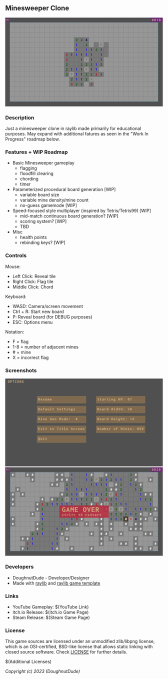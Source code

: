 ## Minesweeper Clone

![(Minesweeper Clone)](./minesweeper-clone/screenshots/screenshot002.png "Minesweeper Clone")

### Description

Just a minesweeper clone in raylib made primarily for educational purposes. May expand with additional fatures as seen in the "Work In Progress" roadmap below.

### Features + WIP Roadmap

 - Basic Minesweeper gameplay
   - flagging
   - floodfill clearing
   - chording
   - timer
 - Parameterized procedural board generation [WIP]
   - variable board size
   - variable mine density/mine count
   - no-guess gamemode [WIP]
 - Speed-focused style multiplayer (inspired by Tetris/Tetris99) [WIP]
   - mid-match continuous board generation? [WIP]
   - scoring system? [WIP]
   - TBD
 - Misc
   - health points
   - rebinding keys? [WIP]

### Controls

Mouse:
 - Left Click: Reveal tile
 - Right Click: Flag tile
 - Middle Click: Chord

Keyboard:
 - WASD: Camera/screen movement
 - Ctrl + R: Start new board
 - P: Reveal board (for DEBUG purposes)
 - ESC: Options menu

 Notation:
 - F = flag
 - 1-8 = number of adjacent mines
 - \# = mine
 - X = incorrect flag

### Screenshots

![(Options Screen)](./minesweeper-clone/screenshots/screenshot003.png "Options Screen")
![(Game Over)](./minesweeper-clone/screenshots/screenshot004.png "Game Over")


### Developers

 - DoughnutDude - Developer/Designer
 - Made with [raylib](https://github.com/raysan5/raylib) and [raylib game template](https://github.com/raysan5/raylib-game-template)

### Links

 - YouTube Gameplay: $(YouTube Link)
 - itch.io Release: $(itch.io Game Page)
 - Steam Release: $(Steam Game Page)

### License

This game sources are licensed under an unmodified zlib/libpng license, which is an OSI-certified, BSD-like license that allows static linking with closed source software. Check [LICENSE](./minesweeper-clone/LICENSE) for further details.

$(Additional Licenses)

*Copyright (c) 2023 (DoughnutDude)*
